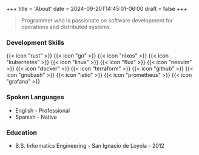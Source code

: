 +++
title = 'About'
date = 2024-09-20T14:45:01-06:00
draft = false
+++

> Programmer who is passionate on software development for operations and distributed systems.

### Development Skills

<div class="icon-grid">
  {{< icon "rust" >}}
  {{< icon "go" >}}
  {{< icon "nixos" >}}
  {{< icon "kubernetes" >}}
  {{< icon "linux" >}}
  {{< icon "flux" >}}
  {{< icon "neovim" >}}
  {{< icon "docker" >}}
  {{< icon "terraform" >}}
  {{< icon "github" >}}
  {{< icon "gnubash" >}}
  {{< icon "istio" >}}
  {{< icon "prometheus" >}}
  {{< icon "grafana" >}}
</div>

### Spoken Languages
- English - Professional
- Spanish - Native

### Education
- B.S. Informatics Engineering - San Ignacio de Loyola - 2012

